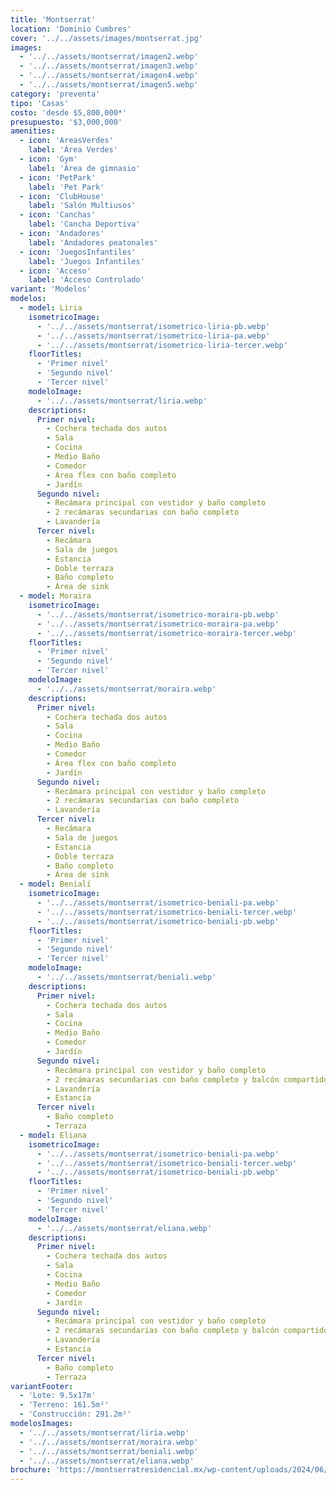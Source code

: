 ```yaml
---
title: 'Montserrat'
location: 'Dominio Cumbres'
cover: '../../assets/images/montserrat.jpg'
images:
  - '../../assets/montserrat/imagen2.webp'
  - '../../assets/montserrat/imagen3.webp'
  - '../../assets/montserrat/imagen4.webp'
  - '../../assets/montserrat/imagen5.webp'
category: 'preventa'
tipo: 'Casas'
costo: 'desde $5,800,000*'
presupuesto: '$3,000,000'
amenities:
  - icon: 'AreasVerdes'
    label: 'Área Verdes'
  - icon: 'Gym'
    label: 'Área de gimnasio'
  - icon: 'PetPark'
    label: 'Pet Park'
  - icon: 'ClubHouse'
    label: 'Salón Multiusos'
  - icon: 'Canchas'
    label: 'Cancha Deportiva'
  - icon: 'Andadores'
    label: 'Andadores peatonales'
  - icon: 'JuegosInfantiles'
    label: 'Juegos Infantiles'
  - icon: 'Acceso'
    label: 'Ácceso Controlado'
variant: 'Modelos'
modelos:
  - model: Liria
    isometricoImage:
      - '../../assets/montserrat/isometrico-liria-pb.webp'
      - '../../assets/montserrat/isometrico-liria-pa.webp'
      - '../../assets/montserrat/isometrico-liria-tercer.webp'
    floorTitles:
      - 'Primer nivel'
      - 'Segundo nivel'
      - 'Tercer nivel'
    modeloImage:
      - '../../assets/montserrat/liria.webp'
    descriptions:
      Primer nivel:
        - Cochera techada dos autos
        - Sala
        - Cocina
        - Medio Baño
        - Comedor
        - Área flex con baño completo
        - Jardín
      Segundo nivel:
        - Recámara principal con vestidor y baño completo
        - 2 recámaras secundarias con baño completo
        - Lavandería
      Tercer nivel:
        - Recámara
        - Sala de juegos
        - Estancia
        - Doble terraza
        - Baño completo
        - Área de sink
  - model: Moraira
    isometricoImage:
      - '../../assets/montserrat/isometrico-moraira-pb.webp'
      - '../../assets/montserrat/isometrico-moraira-pa.webp'
      - '../../assets/montserrat/isometrico-moraira-tercer.webp'
    floorTitles:
      - 'Primer nivel'
      - 'Segundo nivel'
      - 'Tercer nivel'
    modeloImage:
      - '../../assets/montserrat/moraira.webp'
    descriptions:
      Primer nivel:
        - Cochera techada dos autos
        - Sala
        - Cocina
        - Medio Baño
        - Comedor
        - Área flex con baño completo
        - Jardín
      Segundo nivel:
        - Recámara principal con vestidor y baño completo
        - 2 recámaras secundarias con baño completo
        - Lavandería
      Tercer nivel:
        - Recámara
        - Sala de juegos
        - Estancia
        - Doble terraza
        - Baño completo
        - Área de sink
  - model: Benialí
    isometricoImage:
      - '../../assets/montserrat/isometrico-beniali-pa.webp'
      - '../../assets/montserrat/isometrico-beniali-tercer.webp'
      - '../../assets/montserrat/isometrico-beniali-pb.webp'
    floorTitles:
      - 'Primer nivel'
      - 'Segundo nivel'
      - 'Tercer nivel'
    modeloImage:
      - '../../assets/montserrat/beniali.webp'
    descriptions:
      Primer nivel:
        - Cochera techada dos autos
        - Sala
        - Cocina
        - Medio Baño
        - Comedor
        - Jardín
      Segundo nivel:
        - Recámara principal con vestidor y baño completo
        - 2 recámaras secundarias con baño completo y balcón compartido
        - Lavandería
        - Estancia
      Tercer nivel:
        - Baño completo
        - Terraza
  - model: Eliana
    isometricoImage:
      - '../../assets/montserrat/isometrico-beniali-pa.webp'
      - '../../assets/montserrat/isometrico-beniali-tercer.webp'
      - '../../assets/montserrat/isometrico-beniali-pb.webp'
    floorTitles:
      - 'Primer nivel'
      - 'Segundo nivel'
      - 'Tercer nivel'
    modeloImage:
      - '../../assets/montserrat/eliana.webp'
    descriptions:
      Primer nivel:
        - Cochera techada dos autos
        - Sala
        - Cocina
        - Medio Baño
        - Comedor
        - Jardín
      Segundo nivel:
        - Recámara principal con vestidor y baño completo
        - 2 recámaras secundarias con baño completo y balcón compartido
        - Lavandería
        - Estancia
      Tercer nivel:
        - Baño completo
        - Terraza
variantFooter:
  - 'Lote: 9.5x17m'
  - 'Terreno: 161.5m²'
  - 'Construcción: 291.2m²'
modelosImages:
  - '../../assets/montserrat/liria.webp'
  - '../../assets/montserrat/moraira.webp'
  - '../../assets/montserrat/beniali.webp'
  - '../../assets/montserrat/eliana.webp'
brochure: 'https://montserratresidencial.mx/wp-content/uploads/2024/06/Montserrat-Residencial-Brochure.pdf'
---
```

